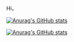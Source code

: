 Hi，

[![Anurag's GitHub stats](https://github-readme-stats.vercel.app/api?username=pangandchou)]()

[![Anurag's GitHub stats](https://github-readme-stats.vercel.app/api/top-langs/?username=pangandchou&hide_border=true&layout=compact)]()
